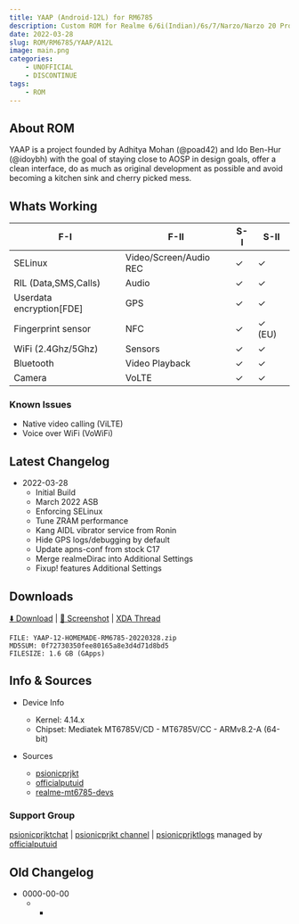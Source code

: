 ```yaml
---
title: YAAP (Android-12L) for RM6785
description: Custom ROM for Realme 6/6i(Indian)/6s/7/Narzo/Narzo 20 Pro/Narzo 30 4G (RM6785)
date: 2022-03-28
slug: ROM/RM6785/YAAP/A12L
image: main.png
categories:
    - UNOFFICIAL
    - DISCONTINUE
tags:
    - ROM
---
```


## About ROM
YAAP is a project founded by Adhitya Mohan (@poad42) and Ido Ben-Hur (@idoybh) with the goal of staying close to AOSP in design goals, offer a clean interface, do as much as original development as possible and avoid becoming a kitchen sink and cherry picked mess.

## Whats Working
F-I | F-II | S-I | S-II
---------|---------|---------|---------
SELinux | Video/Screen/Audio REC | ✓ | ✓
RIL (Data,SMS,Calls) | Audio | ✓ | ✓
Userdata encryption[FDE] | GPS | ✓ | ✓
Fingerprint sensor | NFC | ✓ | ✓ (EU)
WiFi (2.4Ghz/5Ghz) | Sensors | ✓ | ✓
Bluetooth | Video Playback | ✓ | ✓
Camera | VoLTE | ✓ | ✓

### Known Issues
* Native video calling (ViLTE)
* Voice over WiFi (VoWiFi)

## Latest Changelog
* 2022-03-28
  * Initial Build
  * March 2022 ASB
  * Enforcing SELinux
  * Tune ZRAM performance
  * Kang AIDL vibrator service from Ronin
  * Hide GPS logs/debugging by default
  * Update apns-conf from stock C17
  * Merge realmeDirac into Additional Settings
  * Fixup! features Additional Settings

## Downloads
[⬇️ Download](https://www.pling.com/p/1793600) | [🌆 Screenshot](https://t.me/psionicprjkt/370) | [XDA Thread](https://forum.xda-developers.com)

```
FILE: YAAP-12-HOMEMADE-RM6785-20220328.zip
MD5SUM: 0f72730350fee80165a8e3d4d71d8bd5
FILESIZE: 1.6 GB (GApps)
```

## Info & Sources
* Device Info
  * Kernel: 4.14.x
  * Chipset: Mediatek MT6785V/CD - MT6785V/CC - ARMv8.2-A (64-bit)

* Sources
  * [psionicprjkt](https://github.com/psionicprjkt)
  * [officialputuid](https://github.com/officialputuid)
  * [realme-mt6785-devs](https://github.com/realme-mt6785-devs)

### Support Group
[psionicprjktchat](https://t.me/psionicprjktchat) | [psionicprjkt channel](https://t.me/psionicprjkt) | [psionicprjktlogs](https://t.me/psionicprjktlogs) managed by [officialputuid](https://t.me/officialputuid)

## Old Changelog
* 0000-00-00
  * -
